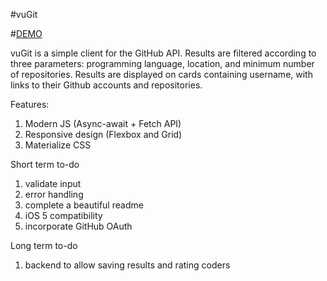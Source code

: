 #vuGit

#[DEMO](https://chefthomas.github.io/vugit/)

vuGit is a simple client for the GitHub API. Results are filtered according to three parameters: programming language, location, and minimum number of repositories. Results are displayed on cards containing username, with links to their Github accounts and repositories. 

Features:
1. Modern JS (Async-await + Fetch API)
2. Responsive design (Flexbox and Grid)
3. Materialize CSS


Short term to-do
1. validate input
2. error handling
3. complete a beautiful readme
4. iOS 5 compatibility
5. incorporate GitHub OAuth

Long term to-do
1. backend to allow saving results and rating coders


